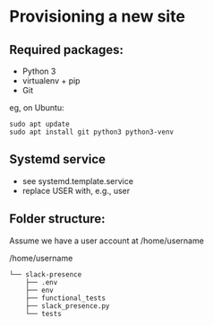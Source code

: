 Provisioning a new site
=======================

## Required packages:

* Python 3
* virtualenv + pip
* Git

eg, on Ubuntu:

    sudo apt update
    sudo apt install git python3 python3-venv

## Systemd service

* see systemd.template.service
* replace USER with, e.g., user

## Folder structure:

Assume we have a user account at /home/username

/home/username

    └── slack-presence
        ├── .env
        ├── env
        ├── functional_tests
        ├── slack_presence.py
        └── tests
